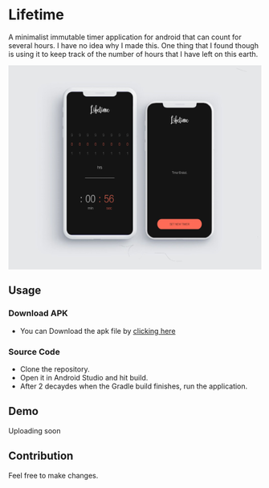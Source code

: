 Lifetime
=========
A minimalist immutable timer application for android that can count for several hours. I have no idea why I made this. One thing that I found though is using it to keep track of the number of hours that I have left on this earth.

<img src="assets/6eb9b0a848feb8c4d5ea3af78fc716fd.jpg" alt="Lifetime Mockup" title="Lifetime" align="center"/>

## Usage
### Download APK
* You can Download the apk file by [clicking here](https://github.com/LakshyaKhatri/Lifetime/blob/master/app-debug.apk?raw=true)
### Source Code
* Clone the repository.
* Open it in Android Studio and hit build.
* After 2 decaydes when the Gradle build finishes, run the application.

## Demo
Uploading soon

## Contribution
Feel free to make changes.
